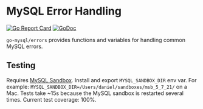 # MySQL Error Handling

[![Go Report Card](https://goreportcard.com/badge/github.com/go-mysql/errors)](https://goreportcard.com/report/github.com/go-mysql/errors) [![GoDoc](https://godoc.org/github.com/go-mysql/errors?status.svg)](https://godoc.org/github.com/go-mysql/errors)

`go-mysql/errors` provides functions and variables for handling common MySQL errors.

## Testing

Requires [MySQL Sandbox](https://github.com/datacharmer/mysql-sandbox). Install and export `MYSQL_SANDBOX_DIR` env var. For example: `MYSQL_SANDBOX_DIR=/Users/daniel/sandboxes/msb_5_7_21/` on a Mac. Tests take ~15s because the MySQL sandbox is restarted several times. Current test coverage: 100%.
